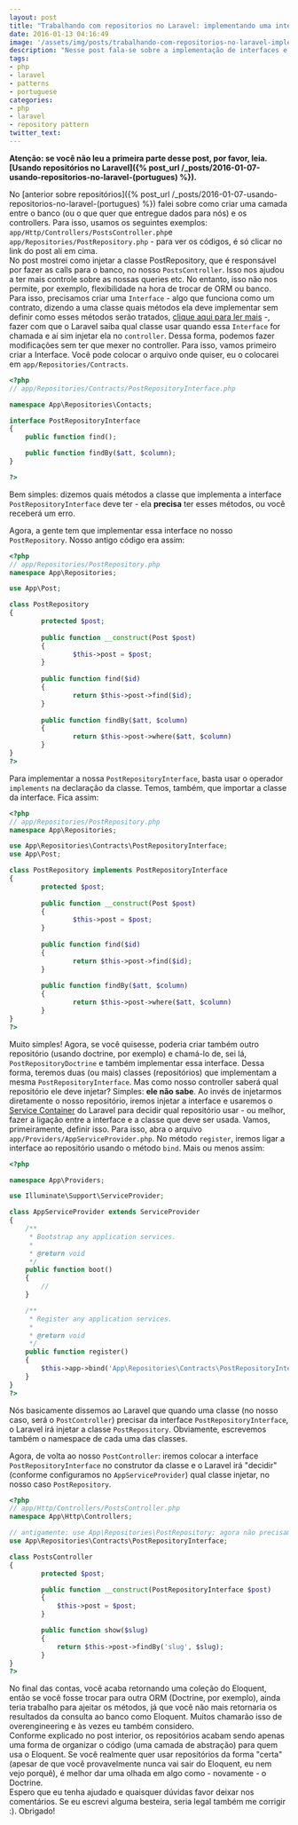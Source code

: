```yaml
---
layout: post
title: "Trabalhando com repositorios no Laravel: implementando uma interface e utilizando o Container"
date: 2016-01-13 04:16:49
image: '/assets/img/posts/trabalhando-com-repositorios-no-laravel-implementando-uma-interface.png'
description: "Nesse post fala-se sobre a implementação de interfaces e uso do Container do Laravel e conclui o post sobre o Repository Pattern"
tags:
- php
- laravel
- patterns
- portuguese
categories:
- php
- laravel
- repository pattern
twitter_text:
---
```

**Atenção: se você não leu a primeira parte desse post, por favor, leia. [Usando repositórios no Laravel]({% post_url /_posts/2016-01-07-usando-repositorios-no-laravel-(portugues) %}).**


No [anterior sobre repositórios]({% post_url /_posts/2016-01-07-usando-repositorios-no-laravel-(portugues) %}) falei sobre como criar uma camada entre o banco (ou o que quer que entregue dados para nós) e os controllers. Para isso, usamos os seguintes exemplos: `app/Http/Controllers/PostsController.php`e `app/Repositories/PostRepository.php` - para ver os códigos, é só clicar no link do post ali em cima.  
No post mostrei como injetar a classe PostRepository, que é responsável por fazer as calls para o banco, no nosso `PostsController`. Isso nos ajudou a ter mais controle sobre as nossas queries etc. No entanto, isso não nos permite, por exemplo, flexibilidade na hora de trocar de ORM ou banco. Para isso, precisamos criar uma `Interface` - algo que funciona como um contrato, dizendo a uma classe quais métodos ela deve implementar sem definir como esses métodos serão tratados, [clique aqui para ler mais](http://php.net/manual/pt_BR/language.oop5.interfaces.php) -, fazer com que o Laravel saiba qual classe usar quando essa `Interface` for chamada e aí sim injetar ela no `controller`. Dessa forma, podemos fazer modificações sem ter que mexer no controller. Para isso, vamos primeiro criar a Interface. Você pode colocar o arquivo onde quiser, eu o colocarei em `app/Repositories/Contracts`. 

```php
<?php
// app/Repositories/Contracts/PostRepositoryInterface.php

namespace App\Repositories\Contacts;

interface PostRepositoryInterface
{
    public function find();

    public function findBy($att, $column);
}

?>
```  

Bem simples: dizemos quais métodos a classe que implementa a interface `PostRepositoryInterface` deve ter - ela **precisa** ter esses métodos, ou você receberá um erro.  

Agora, a gente tem que implementar essa interface no nosso `PostRepository`. Nosso antigo código era assim:  

```php
<?php
// app/Repositories/PostRepository.php
namespace App\Repositories;

use App\Post;

class PostRepository
{
        protected $post;
        
        public function __construct(Post $post)
        {
                $this->post = $post;
        }
        
        public function find($id)
        {
                return $this->post->find($id);
        }
        
        public function findBy($att, $column)
        {
                return $this->post->where($att, $column)
        }
}
?>

```  

Para implementar a nossa `PostRepositoryInterface`, basta usar o operador `implements` na declaração da classe. Temos, também, que importar a classe da interface. Fica assim:  

```php
<?php
// app/Repositories/PostRepository.php
namespace App\Repositories;

use App\Repositories\Contracts\PostRepositoryInterface;
use App\Post;

class PostRepository implements PostRepositoryInterface
{
        protected $post;
        
        public function __construct(Post $post)
        {
                $this->post = $post;
        }
        
        public function find($id)
        {
                return $this->post->find($id);
        }
        
        public function findBy($att, $column)
        {
                return $this->post->where($att, $column)
        }
}
?>

```    

Muito simples! Agora, se você quisesse, poderia criar também outro repositório (usando doctrine, por exemplo) e chamá-lo de, sei lá, `PostRepositoryDoctrine` e também implementar essa interface. Dessa forma, teremos duas (ou mais) classes (repositórios) que implementam a mesma `PostRepositoryInterface`. Mas como nosso controller saberá qual repositório ele deve injetar? Simples: **ele não sabe**. Ao invés de injetarmos diretamente o nosso repositório, iremos injetar a interface e usaremos o [Service Container](https://laravel.com/docs/5.1/container) do Laravel para decidir qual repositório usar - ou melhor, fazer a ligação entre a interface e a classe que deve ser usada. Vamos, primeiramente, definir isso. Para isso, abra o arquivo `app/Providers/AppServiceProvider.php`. No método `register`, iremos ligar a interface ao repositório usando o método `bind`. Mais ou menos assim:  

```php
<?php

namespace App\Providers;

use Illuminate\Support\ServiceProvider;

class AppServiceProvider extends ServiceProvider
{
    /**
     * Bootstrap any application services.
     *
     * @return void
     */
    public function boot()
    {
        //
    }

    /**
     * Register any application services.
     *
     * @return void
     */
    public function register()
    {
        $this->app->bind('App\Repositories\Contracts\PostRepositoryInterface', 'App\Repositories\PostRepository');
    }
}
?>
```  

Nós basicamente dissemos ao Laravel que quando uma classe (no nosso caso, será o `PostController`) precisar da interface `PostRepositoryInterface`, o Laravel irá injetar a classe `PostRepository`. Obviamente, escrevemos também o namespace de cada uma das classes.  

Agora, de volta ao nosso `PostController`: iremos colocar a interface `PostRepositoryInterface` no construtor da classe e o Laravel irá "decidir" (conforme configuramos no `AppServiceProvider`) qual classe injetar, no nosso caso `PostRepository`.  

```php
<?php
// app/Http/Controllers/PostsController.php
namespace App\Http\Controllers;

// antigamente: use App\Repositories\PostRepository; agora não precisamos mais disso pois já definimos qual classe injetar quando necessitarmos da interface PostRepositoryInterface. Iremos importá-la e colocá-la no construtor - repare nas linhas 8 e 13
use App\Repositories\Contracts\PostRepositoryInterface;

class PostsController
{
        protected $post;

        public function __construct(PostRepositoryInterface $post)
        {
        	$this->post = $post;
        }

        public function show($slug)
        {
        	return $this->post->findBy('slug', $slug);
        }
}
?>
```

No final das contas, você acaba retornando uma coleção do Eloquent, então se você fosse trocar para outra ORM (Doctrine, por exemplo), ainda teria trabalho para ajeitar os métodos, já que você não mais retornaria os resultados da consulta ao banco como Eloquent. Muitos chamarão isso de overengineering e às vezes eu também considero.    
Conforme explicado no post interior, os repositórios acabam sendo apenas uma forma de organizar o código (uma camada de abstração) para quem usa o Eloquent. Se você realmente quer usar repositórios da forma "certa" (apesar de que você provavelmente nunca vai sair do Eloquent, eu nem vejo porquê), é melhor dar uma olhada em algo como - novamente - o Doctrine.   
Espero que eu tenha ajudado e quaisquer dúvidas favor deixar nos comentários. Se eu escrevi alguma besteira, seria legal também me corrigir :). Obrigado!